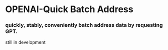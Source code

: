# OPENAI-Quick Batch Address
###  quickly, stably, conveniently batch address data by requesting GPT.

still in development
